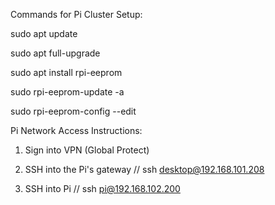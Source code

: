 Commands for Pi Cluster Setup:

sudo apt update

sudo apt full-upgrade

sudo apt install rpi-eeprom

sudo rpi-eeprom-update -a

sudo rpi-eeprom-config --edit


Pi Network Access Instructions:

1. Sign into VPN (Global Protect)

2. SSH into the Pi's gateway // ssh desktop@192.168.101.208

3. SSH into Pi // ssh pi@192.168.102.200


